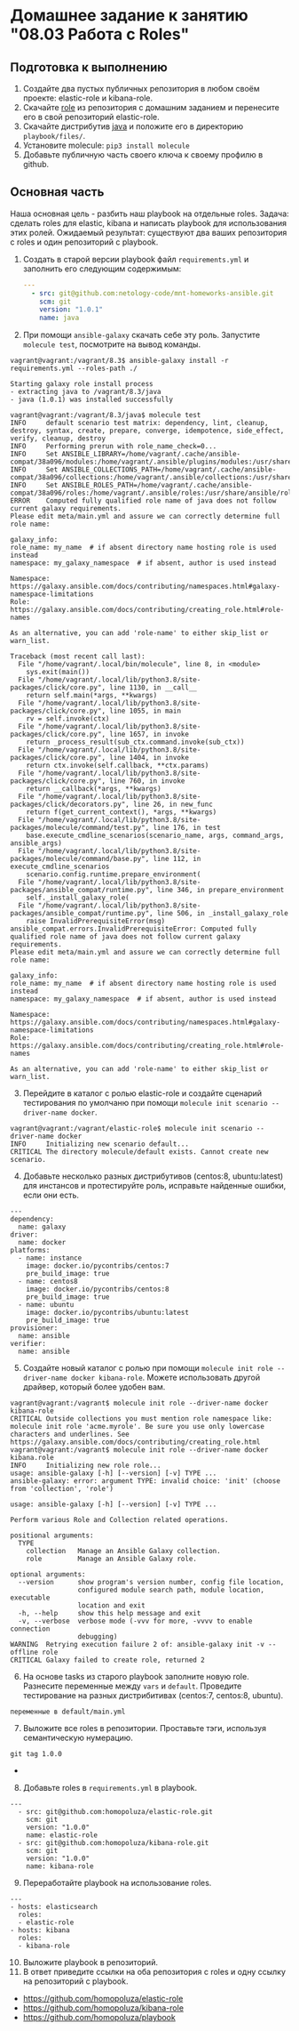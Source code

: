 # Домашнее задание к занятию "08.03 Работа с Roles"

## Подготовка к выполнению
1. Создайте два пустых публичных репозитория в любом своём проекте: elastic-role и kibana-role.
2. Скачайте [role](./roles/) из репозитория с домашним заданием и перенесите его в свой репозиторий elastic-role.
3. Скачайте дистрибутив [java](https://www.oracle.com/java/technologies/javase-jdk11-downloads.html) и положите его в директорию `playbook/files/`. 
4. Установите molecule: `pip3 install molecule`
5. Добавьте публичную часть своего ключа к своему профилю в github.

## Основная часть

Наша основная цель - разбить наш playbook на отдельные roles. Задача: сделать roles для elastic, kibana и написать playbook для использования этих ролей. Ожидаемый результат: существуют два ваших репозитория с roles и один репозиторий с playbook.

1. Создать в старой версии playbook файл `requirements.yml` и заполнить его следующим содержимым:
   ```yaml
   ---
     - src: git@github.com:netology-code/mnt-homeworks-ansible.git
       scm: git
       version: "1.0.1"
       name: java 
   ```
2. При помощи `ansible-galaxy` скачать себе эту роль. Запустите  `molecule test`, посмотрите на вывод команды.

```
vagrant@vagrant:/vagrant/8.3$ ansible-galaxy install -r requirements.yml --roles-path ./

Starting galaxy role install process
- extracting java to /vagrant/8.3/java
- java (1.0.1) was installed successfully
```

```
vagrant@vagrant:/vagrant/8.3/java$ molecule test
INFO     default scenario test matrix: dependency, lint, cleanup, destroy, syntax, create, prepare, converge, idempotence, side_effect, verify, cleanup, destroy
INFO     Performing prerun with role_name_check=0...
INFO     Set ANSIBLE_LIBRARY=/home/vagrant/.cache/ansible-compat/38a096/modules:/home/vagrant/.ansible/plugins/modules:/usr/share/ansible/plugins/modules
INFO     Set ANSIBLE_COLLECTIONS_PATH=/home/vagrant/.cache/ansible-compat/38a096/collections:/home/vagrant/.ansible/collections:/usr/share/ansible/collections
INFO     Set ANSIBLE_ROLES_PATH=/home/vagrant/.cache/ansible-compat/38a096/roles:/home/vagrant/.ansible/roles:/usr/share/ansible/roles:/etc/ansible/roles
ERROR    Computed fully qualified role name of java does not follow current galaxy requirements.
Please edit meta/main.yml and assure we can correctly determine full role name:

galaxy_info:
role_name: my_name  # if absent directory name hosting role is used instead
namespace: my_galaxy_namespace  # if absent, author is used instead

Namespace: https://galaxy.ansible.com/docs/contributing/namespaces.html#galaxy-namespace-limitations
Role: https://galaxy.ansible.com/docs/contributing/creating_role.html#role-names

As an alternative, you can add 'role-name' to either skip_list or warn_list.

Traceback (most recent call last):
  File "/home/vagrant/.local/bin/molecule", line 8, in <module>
    sys.exit(main())
  File "/home/vagrant/.local/lib/python3.8/site-packages/click/core.py", line 1130, in __call__
    return self.main(*args, **kwargs)
  File "/home/vagrant/.local/lib/python3.8/site-packages/click/core.py", line 1055, in main
    rv = self.invoke(ctx)
  File "/home/vagrant/.local/lib/python3.8/site-packages/click/core.py", line 1657, in invoke
    return _process_result(sub_ctx.command.invoke(sub_ctx))
  File "/home/vagrant/.local/lib/python3.8/site-packages/click/core.py", line 1404, in invoke
    return ctx.invoke(self.callback, **ctx.params)
  File "/home/vagrant/.local/lib/python3.8/site-packages/click/core.py", line 760, in invoke
    return __callback(*args, **kwargs)
  File "/home/vagrant/.local/lib/python3.8/site-packages/click/decorators.py", line 26, in new_func
    return f(get_current_context(), *args, **kwargs)
  File "/home/vagrant/.local/lib/python3.8/site-packages/molecule/command/test.py", line 176, in test
    base.execute_cmdline_scenarios(scenario_name, args, command_args, ansible_args)
  File "/home/vagrant/.local/lib/python3.8/site-packages/molecule/command/base.py", line 112, in execute_cmdline_scenarios
    scenario.config.runtime.prepare_environment(
  File "/home/vagrant/.local/lib/python3.8/site-packages/ansible_compat/runtime.py", line 346, in prepare_environment
    self._install_galaxy_role(
  File "/home/vagrant/.local/lib/python3.8/site-packages/ansible_compat/runtime.py", line 506, in _install_galaxy_role
    raise InvalidPrerequisiteError(msg)
ansible_compat.errors.InvalidPrerequisiteError: Computed fully qualified role name of java does not follow current galaxy requirements.
Please edit meta/main.yml and assure we can correctly determine full role name:

galaxy_info:
role_name: my_name  # if absent directory name hosting role is used instead
namespace: my_galaxy_namespace  # if absent, author is used instead

Namespace: https://galaxy.ansible.com/docs/contributing/namespaces.html#galaxy-namespace-limitations
Role: https://galaxy.ansible.com/docs/contributing/creating_role.html#role-names

As an alternative, you can add 'role-name' to either skip_list or warn_list.
```

3. Перейдите в каталог с ролью elastic-role и создайте сценарий тестирования по умолчаню при помощи `molecule init scenario --driver-name docker`.

```
vagrant@vagrant:/vagrant/elastic-role$ molecule init scenario --driver-name docker
INFO     Initializing new scenario default...
CRITICAL The directory molecule/default exists. Cannot create new scenario.
```

4. Добавьте несколько разных дистрибутивов (centos:8, ubuntu:latest) для инстансов и протестируйте роль, исправьте найденные ошибки, если они есть.

```
---
dependency:
  name: galaxy
driver:
  name: docker
platforms:
  - name: instance
    image: docker.io/pycontribs/centos:7
    pre_build_image: true
  - name: centos8
    image: docker.io/pycontribs/centos:8
    pre_build_image: true
  - name: ubuntu
    image: docker.io/pycontribs/ubuntu:latest
    pre_build_image: true
provisioner:
  name: ansible
verifier:
  name: ansible
```

5. Создайте новый каталог с ролью при помощи `molecule init role --driver-name docker kibana-role`. Можете использовать другой драйвер, который более удобен вам.

```
vagrant@vagrant:/vagrant$ molecule init role --driver-name docker kibana-role
CRITICAL Outside collections you must mention role namespace like: molecule init role 'acme.myrole'. Be sure you use only lowercase characters and underlines. See https://galaxy.ansible.com/docs/contributing/creating_role.html
vagrant@vagrant:/vagrant$ molecule init role --driver-name docker kibana.role
INFO     Initializing new role role...
usage: ansible-galaxy [-h] [--version] [-v] TYPE ...
ansible-galaxy: error: argument TYPE: invalid choice: 'init' (choose from 'collection', 'role')

usage: ansible-galaxy [-h] [--version] [-v] TYPE ...

Perform various Role and Collection related operations.

positional arguments:
  TYPE
    collection   Manage an Ansible Galaxy collection.
    role         Manage an Ansible Galaxy role.

optional arguments:
  --version      show program's version number, config file location,
                 configured module search path, module location, executable
                 location and exit
  -h, --help     show this help message and exit
  -v, --verbose  verbose mode (-vvv for more, -vvvv to enable connection
                 debugging)
WARNING  Retrying execution failure 2 of: ansible-galaxy init -v --offline role
CRITICAL Galaxy failed to create role, returned 2
```

6. На основе tasks из старого playbook заполните новую role. Разнесите переменные между `vars` и `default`. Проведите тестирование на разных дистрибитивах (centos:7, centos:8, ubuntu).

```
переменные в default/main.yml
```

7. Выложите все roles в репозитории. Проставьте тэги, используя семантическую нумерацию.

```
git tag 1.0.0
```
- 
8. Добавьте roles в `requirements.yml` в playbook.

```
---
  - src: git@github.com:homopoluza/elastic-role.git
    scm: git
    version: "1.0.0"
    name: elastic-role
  - src: git@github.com:homopoluza/kibana-role.git
    scm: git
    version: "1.0.0"
    name: kibana-role 
```

9. Переработайте playbook на использование roles.

```
---
- hosts: elasticsearch
  roles:
  - elastic-role
- hosts: kibana
  roles:
  - kibana-role
```
10. Выложите playbook в репозиторий.
11. В ответ приведите ссылки на оба репозитория с roles и одну ссылку на репозиторий с playbook.

- https://github.com/homopoluza/elastic-role
- https://github.com/homopoluza/kibana-role
- https://github.com/homopoluza/playbook